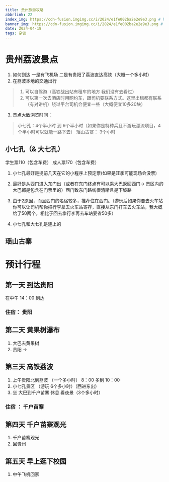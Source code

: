 ```yaml
---
title: 贵州旅游攻略
abbrlink: 22
index_img: https://cdn-fusion.imgimg.cc/i/2024/e1fe002ba2e2e9e3.png # https://7.isyangs.cn/24/66006f656a35d-24.jpg
banner_img: https://cdn-fusion.imgimg.cc/i/2024/e1fe002ba2e2e9e3.png # https://7.isyangs.cn/24/66006f656a35d-24.jpg
date: 2024-04-18
tags: 杂谈
---
```


# 贵州荔波景点

1. 如何到达 一是有飞机场 二是有贵阳了荔波直达高铁（大概一个多小时）
2. 在荔波本地的交通出行 
> 1. 可以自驾游（高铁战出站有租车的地方 我们没有去看过）
> 2. 可以第一次去酒店时用网约车，跟司机要联系方式。这里出租都有联系（有对讲机）绕过平台司机会便宜一些（大概便宜10多20块）
3. 景点大致浏览时间：
> 小七孔：4个半小时 到 6个半小时（如果你是特种兵且不游玩漂流项目，4个半小时可以就能一路下去）
> 瑶山古寨： 3个小时  

## 小七孔（& 大七孔）
学生票110（包含车费）
成人票170（包含车费）
1. 小七孔最好是提前几天在它的小程序上预定票(如果是旺季可能现场会没票)

2. 最好是从西门进入东门出（或者在东门终点有可以乘大巴返回西门-> 景区内的大巴都是包含在门票里的）西门致东门路线很清晰且是下坡路

3. 由于2原因，而且西门的名宿较多，推荐住在西门。（游玩后如果你要去火车站你可以让司机帮你把行李拿去火车站寄存，直接从东门打车去火车站，我大概给了50两个，相比于回去拿行李再去车站要省50多）

4. 小七孔和大七孔是连上的 
## 瑶山古寨


# 预计行程

## 第一天 到达贵阳

在中午 14：00 到达

### 住宿： 贵阳

## 第二天 黄果树瀑布 

1. 大巴去黄果树
2. 贵阳 ->  

## 第三天 高铁荔波
1. 上午贵阳北到荔波 （一个多小时）  8：00 多到 10：00
2. 小七孔景区 （游玩 6个多小时）（西进东出）
3. 坐 大巴到千户苗寨 休息 看夜景（3个多小时）

### 住宿 ： 千户苗寨

## 第四天 千户苗寨观光

1. 千户苗寨观光
2. 回贵州

## 第五天 早上逛下校园

1. 中午飞机回家
 
